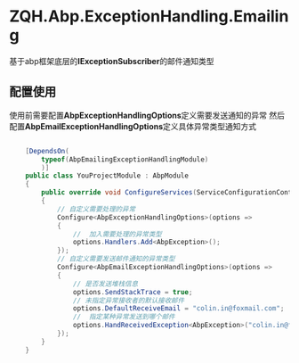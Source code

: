 # ZQH.Abp.ExceptionHandling.Emailing

基于abp框架底层的**IExceptionSubscriber**的邮件通知类型

## 配置使用

使用前需要配置**AbpExceptionHandlingOptions**定义需要发送通知的异常
然后配置**AbpEmailExceptionHandlingOptions**定义具体异常类型通知方式

```csharp

    [DependsOn(
        typeof(AbpEmailingExceptionHandlingModule)
        )]
    public class YouProjectModule : AbpModule
    {
        public override void ConfigureServices(ServiceConfigurationContext context)
        {
            // 自定义需要处理的异常
            Configure<AbpExceptionHandlingOptions>(options =>
            {
                //  加入需要处理的异常类型
                options.Handlers.Add<AbpException>();
            });
            // 自定义需要发送邮件通知的异常类型
            Configure<AbpEmailExceptionHandlingOptions>(options =>
            {
                // 是否发送堆栈信息
                options.SendStackTrace = true;
                // 未指定异常接收者的默认接收邮件
                options.DefaultReceiveEmail = "colin.in@foxmail.com";
                //  指定某种异常发送到哪个邮件
                options.HandReceivedException<AbpException>("colin.in@foxmail.com");
            });
        }
    }
```